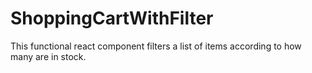 # ShoppingCartWithFilter
This functional react component filters a list of items according to how many are in stock.
